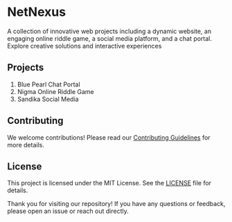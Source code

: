 # NetNexus
A collection of innovative web projects including a dynamic website, an engaging online riddle game, a social media platform, and a chat portal. Explore creative solutions and interactive experiences

## Projects

1. Blue Pearl Chat Portal   
2. Nigma Online Riddle Game
3. Sandika Social Media


## Contributing

We welcome contributions! Please read our [Contributing Guidelines](CONTRIBUTING.md) for more details.

## License

This project is licensed under the MIT License. See the [LICENSE](LICENSE.md) file for details.


Thank you for visiting our repository! If you have any questions or feedback, please open an issue or reach out directly.
